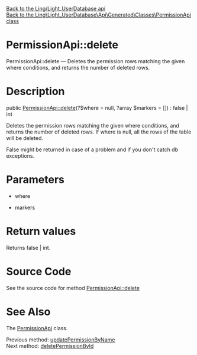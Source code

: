 [Back to the Ling/Light_UserDatabase api](https://github.com/lingtalfi/Light_UserDatabase/blob/master/doc/api/Ling/Light_UserDatabase.md)<br>
[Back to the Ling\Light_UserDatabase\Api\Generated\Classes\PermissionApi class](https://github.com/lingtalfi/Light_UserDatabase/blob/master/doc/api/Ling/Light_UserDatabase/Api/Generated/Classes/PermissionApi.md)


PermissionApi::delete
================



PermissionApi::delete — Deletes the permission rows matching the given where conditions, and returns the number of deleted rows.




Description
================


public [PermissionApi::delete](https://github.com/lingtalfi/Light_UserDatabase/blob/master/doc/api/Ling/Light_UserDatabase/Api/Generated/Classes/PermissionApi/delete.md)(?$where = null, ?array $markers = []) : false | int




Deletes the permission rows matching the given where conditions, and returns the number of deleted rows.
If where is null, all the rows of the table will be deleted.

False might be returned in case of a problem and if you don't catch db exceptions.




Parameters
================


- where

    

- markers

    


Return values
================

Returns false | int.








Source Code
===========
See the source code for method [PermissionApi::delete](https://github.com/lingtalfi/Light_UserDatabase/blob/master/Api/Generated/Classes/PermissionApi.php#L254-L258)


See Also
================

The [PermissionApi](https://github.com/lingtalfi/Light_UserDatabase/blob/master/doc/api/Ling/Light_UserDatabase/Api/Generated/Classes/PermissionApi.md) class.

Previous method: [updatePermissionByName](https://github.com/lingtalfi/Light_UserDatabase/blob/master/doc/api/Ling/Light_UserDatabase/Api/Generated/Classes/PermissionApi/updatePermissionByName.md)<br>Next method: [deletePermissionById](https://github.com/lingtalfi/Light_UserDatabase/blob/master/doc/api/Ling/Light_UserDatabase/Api/Generated/Classes/PermissionApi/deletePermissionById.md)<br>

